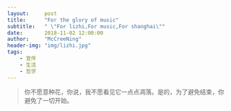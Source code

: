 ```yaml
---
layout:     post
title:      "For the glory of music"
subtitle:   " \"For lizhi,For music,For shanghai\""
date:       2018-11-02 12:00:00
author:     "McCreeNing"
header-img: "img/lizhi.jpg"
tags:
    - 宣传
    - 生活
    - 哲学
---
```


> 你不愿意种花，你说，我不愿看见它一点点凋落。是的，为了避免结束，你避免了一切开始。
